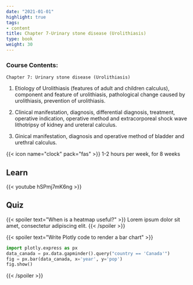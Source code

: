 ```yaml
---
date: "2021-01-01"
highlight: true
tags:
- content
title: Chapter 7-Urinary stone disease (Urolithiasis)
type: book
weight: 30
---
```


### Course Contents:

`Chapter 7: Urinary stone disease (Urolithiasis)`
1. Etiology of Urolithiasis (features of adult and children calculus), component and feature of urolithiasis, pathological change caused by urolithiasis, prevention of urolithiasis.

2. Clinical manifestation, diagnosis, differential diagnosis, treatment, operative indication, operative method and extracorporeal shock wave lithotripsy of kidney and ureteral calculus.

3. Ginical manifestation, diagnosis and operative method of bladder and urethral calculus.

<!--more-->

{{< icon name="clock" pack="fas" >}} 1-2 hours per week, for 8 weeks

## Learn

{{< youtube hSPmj7mK6ng >}}

## Quiz

{{< spoiler text="When is a heatmap useful?" >}}
Lorem ipsum dolor sit amet, consectetur adipiscing elit.
{{< /spoiler >}}

{{< spoiler text="Write Plotly code to render a bar chart" >}}
```python
import plotly.express as px
data_canada = px.data.gapminder().query("country == 'Canada'")
fig = px.bar(data_canada, x='year', y='pop')
fig.show()
```
{{< /spoiler >}}
